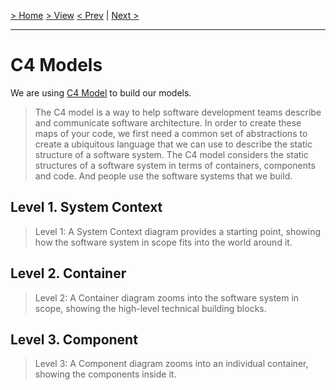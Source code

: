 [> Home](../../README.md)    [> View](../README.md)
[< Prev](../Scenario%20Flow%20Diagrams/README.md)  |  [Next >](../Communcation%20View/README.md)

---

# C4 Models
We are using [C4 Model](https://c4model.com/) to build our models.   

> The C4 model is a way to help software development teams describe and communicate software architecture.
> In order to create these maps of your code, we first need a common set of abstractions to create a ubiquitous language 
> that we can use to describe the static structure of a software system. The C4 model considers the static structures of 
> a software system in terms of containers, components and code. And people use the software systems that we build.

## Level 1. System Context
> Level 1: A System Context diagram provides a starting point, showing how the software system in scope fits into the world around it.

## Level 2. Container
> Level 2: A Container diagram zooms into the software system in scope, showing the high-level technical building blocks.

## Level 3. Component
> Level 3: A Component diagram zooms into an individual container, showing the components inside it.

